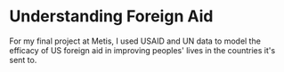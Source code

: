 # Understanding Foreign Aid
For my final project at Metis, I used USAID and UN data to model the efficacy of US foreign aid in improving peoples' lives in the countries it's sent to. 
